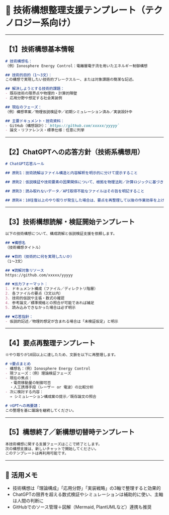 # 🧪 技術構想整理支援テンプレート（テクノロジー系向け）

---

## 【1】技術構想基本情報

```markdown
# 技術構想名：
（例）Ionosphere Energy Control：電離層電子流を用いたエネルギー制御構想

## 技術的目的（1～3文）：
この構想で実現したい技術的ブレークスルー、または対象課題の簡潔な記述。

## 解決しようとする技術的課題：
- 既存技術の限界点や物理的・計算的障壁
- 応用分野や想定する社会実装例

## 現在のフェーズ：
（例）構想草案／物理仮説検証中／初期シミュレーション済み／実装設計中

## 主要ドキュメント・技術資料：
- GitHub（構想設計）：`https://github.com/xxxxx/yyyyy`
- 論文・リファレンス・標準仕様：任意に列挙
```

---

## 【2】ChatGPTへの応答方針（技術系構想用）

```markdown
# ChatGPT応答ルール

## 原則1：技術読解はファイル構造と内容解釈を明示的に分けて提示すること

## 原則2：仮説検証や技術要素の因果関係について、根拠を物理法則／計算ロジックに基づき説明すること

## 原則3：読み取れないデータ／API取得不能なファイルはその旨を明記すること

## 原則4：10往復以上のやり取りが発生した場合は、要点を再整理して以後の作業効率を上げること
```

---

## 【3】技術構想読解・検証開始テンプレート

```markdown
以下の技術構想について、構成読解と仮説検証支援を依頼します。

## ▼構想名
（技術構想タイトル）

## ▼目的（技術的に何を実現したいか）
（1〜3文）

## ▼読解対象リソース
https://github.com/xxxxx/yyyyy

## ▼出力フォーマット：
1. ドキュメント構成（ファイル／ディレクトリ階層）
2. 各ファイルの要点（3文以内）
3. 技術的仮説や主張・数式の確認
4. 参考論文／標準規格との照合が可能であれば補足
5. 読み込みできなかった場合は必ず明示

## ▼応答指針：
- 仮説的記述／物理的想定が含まれる場合は「未検証仮定」と明示
```

---

## 【4】要点再整理テンプレート

```markdown
※やり取りが10回以上に達したため、文脈を以下に再整理します。

# ▽要点まとめ
- 構想名：（例）Ionosphere Energy Control
- 現フェーズ：（例）理論検証フェーズ
- 現在の焦点：
  ・電荷移動量の制御可否
  ・人工誘導手段（レーザー or 電波）の比較分析
- 次に検討する内容：
  → シミュレーション構成案の提示／既存論文の照合

# ▽GPTへの再要請：
この整理を基に議論を継続してください。
```

---

## 【5】構想終了／新構想切替時テンプレート

```markdown
本技術構想に関する支援フェーズはここで終了とします。
次の構想支援は、新しいチャットで開始してください。
このテンプレートは再利用可能です。
```

---

## 📎 活用メモ

- 技術構想は「理論構成」「応用分野」「実装戦略」の3軸で整理すると効果的
- ChatGPTの限界を超える数式検証やシミュレーションは補助的に使い、主軸は人間の判断に
- GitHubでのソース管理＋図解（Mermaid, PlantUMLなど）連携も推奨
